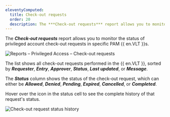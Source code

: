 ```yaml
---
eleventyComputed:
  title: Check-out requests
  order: 20
  description: The ***Check-out requests*** report allows you to monitor the status of privileged account check-out requests in specific PAM {{ en.VLT }}s.
---
```

The ***Check-out requests*** report allows you to monitor the status of privileged account check-out requests in specific PAM {{ en.VLT }}s.

![Reports – Privileged Access – Check-out requests](https://webdevolutions.azureedge.net/docs/en/hub/Hub2302.png)

The list shows all check-out requests performed in the {{ en.VLT }}, sorted by ***Requester***, ***Entry***, ***Approver***, ***Status***, ***Last updated***, or ***Message***.  

The ***Status*** column shows the status of the check-out request, which can either be ***Allowed***, ***Denied***, ***Pending***, ***Expired***, ***Cancelled***, or ***Completed***.

Hover over the icon in the status cell to see the complete history of that request's status.

![Check-out request status history](https://webdevolutions.azureedge.net/docs/en/hub/Hub2303.png)
